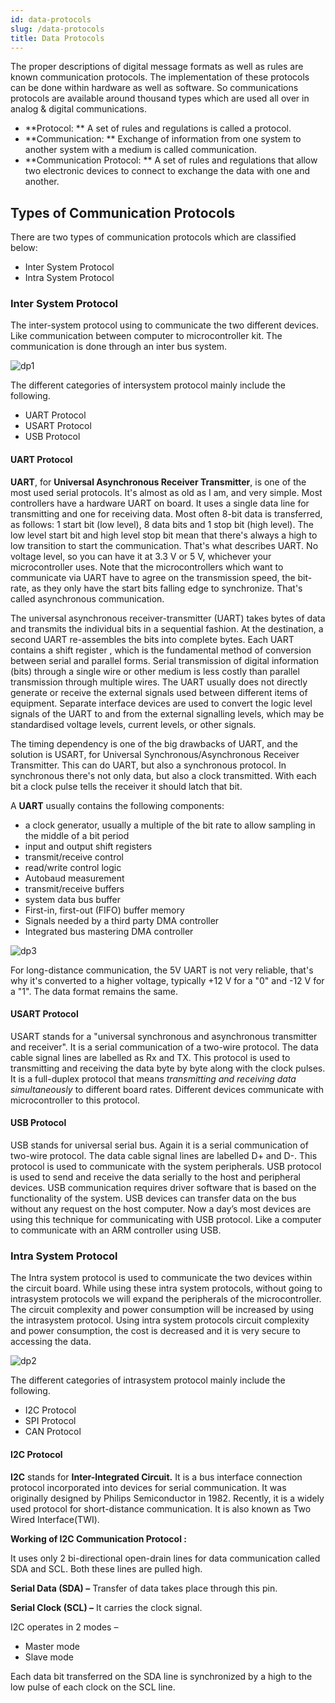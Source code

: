 ```yaml
---
id: data-protocols
slug: /data-protocols
title: Data Protocols
---
```


The proper descriptions of digital message formats as well as rules are known communication protocols. The implementation of these protocols can be done within hardware as well as software. So communications protocols are available around thousand types which are used all over in analog & digital communications.

- **Protocol: ** A set of rules and regulations is called a protocol.
- **Communication: ** Exchange of information from one system to another system with a medium is called communication.
- **Communication Protocol: ** A set of rules and regulations that allow two electronic devices to connect to exchange the data with one and another.

## Types of Communication Protocols

There are two types of communication protocols which are classified below:

- Inter System Protocol
- Intra System Protocol

### Inter System Protocol

The inter-system protocol using to communicate the two different devices. Like communication between computer to microcontroller kit. The communication is done through an inter bus system.

![dp1](https://github.com/Mshivam2409/RustDuino-Docs/blob/master/docs/embedded/images/data_protocols/dp1.png?raw=true)

The different categories of intersystem protocol mainly include the following.

- UART Protocol
- USART Protocol
- USB Protocol

#### UART Protocol

**UART**, for **Universal Asynchronous Receiver Transmitter**, is one of the most used serial protocols. It's almost as old as I am, and very simple. Most controllers have a hardware UART on board. It uses a single data line for transmitting and one for receiving data. Most often 8-bit data is transferred, as follows: 1 start bit (low level), 8 data bits and 1 stop bit (high level). The low level start bit and high level stop bit mean that there's always a high to low transition to start the communication. That's what describes UART. No voltage level, so you can have it at 3.3 V or 5 V, whichever your microcontroller uses. Note that the microcontrollers which want to communicate via UART have to agree on the transmission speed, the bit-rate, as they only have the start bits falling edge to synchronize. That's called asynchronous communication.

The universal asynchronous receiver-transmitter (UART) takes bytes of data and transmits the individual bits in a sequential fashion. At the destination, a second UART re-assembles the bits into complete bytes. Each UART contains a shift register , which is the fundamental method of conversion between serial and parallel forms. Serial transmission of digital information (bits) through a single wire or other medium is less costly than parallel transmission through multiple wires. The UART usually does not directly generate or receive the external signals used between different items of equipment. Separate interface devices are used to convert the logic level signals of the UART to and from the external signalling levels, which may be standardised voltage levels, current levels, or other signals.  

The timing dependency is one of the big drawbacks of UART, and the solution is USART, for Universal Synchronous/Asynchronous Receiver Transmitter. This can do UART, but also a synchronous protocol. In synchronous there's not only data, but also a clock transmitted. With each bit a clock pulse tells the receiver it should latch that bit.

 A **UART** usually contains the following components:

- a clock generator, usually a multiple of the bit rate to allow sampling in the middle of a bit period
- input and output shift registers
- transmit/receive control
- read/write control logic
- Autobaud measurement
- transmit/receive buffers 
- system data bus buffer 
- First-in, first-out (FIFO) buffer memory 
- Signals needed by a third party DMA controller 
- Integrated bus mastering DMA controller 

![dp3](https://github.com/Mshivam2409/RustDuino-Docs/blob/master/docs/embedded/images/data_protocols/dp_uart1.png?raw=true)

For long-distance communication, the 5V UART is not very reliable, that's why it's converted to a higher voltage, typically +12 V for a "0" and -12 V for a "1". The data format remains the same.

#### USART Protocol

USART stands for a "universal synchronous and asynchronous transmitter and receiver". It is a serial communication of a two-wire protocol. The data cable signal lines are labelled as Rx and TX. This protocol is used to transmitting and receiving the data byte by byte along with the clock pulses. It is a full-duplex protocol that means *transmitting and receiving data simultaneously* to different board rates. Different devices communicate with microcontroller to this protocol.

#### USB Protocol

USB stands for universal serial bus. Again it is a serial communication of two-wire protocol. The data cable signal lines are labelled D+ and D-. This protocol is used to communicate with the system peripherals. USB protocol is used to send and receive the data serially to the host and peripheral devices. USB communication requires driver software that is based on the functionality of the system. USB devices can transfer data on the bus without any request on the host computer. Now a day’s most devices are using this technique for communicating with USB protocol. Like a computer to communicate with an ARM controller using USB. 

### Intra System Protocol

The Intra system protocol is used to communicate the two devices within the circuit board. While using these intra system protocols, without going to intrasystem protocols we will expand the peripherals of the microcontroller. The circuit complexity and power consumption will be increased by using the intrasystem protocol. Using intra system protocols circuit complexity and power consumption, the cost is decreased and it is very secure to accessing the data.

![dp2](https://github.com/Mshivam2409/RustDuino-Docs/blob/master/docs/embedded/images/data_protocols/dp2.png?raw=true)

The different categories of intrasystem protocol mainly include the following.

- I2C Protocol
- SPI Protocol
- CAN Protocol

#### I2C Protocol

**I2C** stands for **Inter-Integrated Circuit.** It is a bus interface connection protocol incorporated into devices for serial communication. It was originally designed by Philips Semiconductor in 1982. Recently, it is a widely used protocol for short-distance communication. It is also known as Two Wired Interface(TWI).

**Working of I2C Communication Protocol :**

It uses only 2 bi-directional open-drain lines for data communication called SDA and SCL. Both these lines are pulled high.

**Serial Data (SDA) –** Transfer of data takes place through this pin.

**Serial Clock (SCL) –** It carries the clock signal. 

I2C operates in 2 modes –

- Master mode
- Slave mode

Each data bit transferred on the SDA line is synchronized by a high to the low pulse of each clock on the SCL line.
